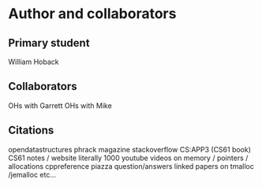 Author and collaborators
========================

Primary student
---------------
William Hoback


Collaborators
-------------
OHs with Garrett
OHs with Mike


Citations
---------
opendatastructures
phrack magazine
stackoverflow
CS:APP3 (CS61 book)
CS61 notes / website
literally 1000 youtube videos on memory / pointers / allocations
cppreference
piazza question/answers
linked papers on tmalloc /jemalloc etc... 
